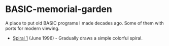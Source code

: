 # BASIC-memorial-garden
A place to put old BASIC programs I made decades ago.  Some of them with ports for modern viewing.
  
  * [Spiral 1](https://doranchak.github.io/BASIC-memorial-garden/spiral-plots/spiral1/spiral1.html) (June 1996) - Gradually draws a simple colorful spiral.